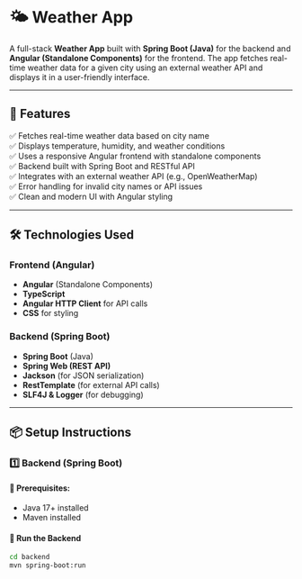 # 🌤️ Weather App

A full-stack **Weather App** built with **Spring Boot (Java)** for the backend and **Angular (Standalone Components)** for the frontend. The app fetches real-time weather data for a given city using an external weather API and displays it in a user-friendly interface.

---

## **🚀 Features**
✅ Fetches real-time weather data based on city name  
✅ Displays temperature, humidity, and weather conditions  
✅ Uses a responsive Angular frontend with standalone components  
✅ Backend built with Spring Boot and RESTful API  
✅ Integrates with an external weather API (e.g., OpenWeatherMap)  
✅ Error handling for invalid city names or API issues  
✅ Clean and modern UI with Angular styling

---

## **🛠️ Technologies Used**
### **Frontend (Angular)**
- **Angular** (Standalone Components)
- **TypeScript**
- **Angular HTTP Client** for API calls
- **CSS** for styling

### **Backend (Spring Boot)**
- **Spring Boot** (Java)
- **Spring Web (REST API)**
- **Jackson** (for JSON serialization)
- **RestTemplate** (for external API calls)
- **SLF4J & Logger** (for debugging)

---

## **📦 Setup Instructions**
### **1️⃣ Backend (Spring Boot)**
#### **🔹 Prerequisites:**
- Java 17+ installed
- Maven installed

#### **🔹 Run the Backend**
```sh
cd backend
mvn spring-boot:run
